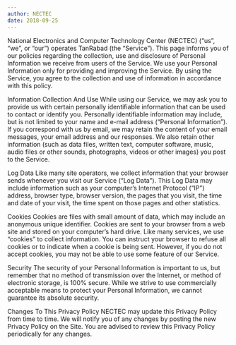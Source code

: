 ```yaml
---
author: NECTEC
date: 2018-09-25
---
```


National Electronics and Computer Technology Center (NECTEC) (“us”, “we”, or “our”) operates TanRabad (the “Service”). This page informs you of our policies regarding the collection, use and disclosure of Personal Information we receive from users of the Service.
We use your Personal Information only for providing and improving the Service. By using the Service, you agree to the collection and use of information in accordance with this policy.

Information Collection And Use
While using our Service, we may ask you to provide us with certain personally identifiable information that can be used to contact or identify you. Personally identifiable information may include, but is not limited to your name and e-mail address (“Personal Information”). If you correspond with us by email, we may retain the content of your email messages, your email address and our responses. We also retain other information (such as data files, written text, computer software, music, audio files or other sounds, photographs, videos or other images) you post to the Service.

Log Data
Like many site operators, we collect information that your browser sends whenever you visit our Service (“Log Data”). This Log Data may include information such as your computer’s Internet Protocol (“IP”) address, browser type, browser version, the pages that you visit, the time and date of your visit, the time spent on those pages and other statistics.

Cookies
Cookies are files with small amount of data, which may include an anonymous unique identifier. Cookies are sent to your browser from a web site and stored on your computer’s hard drive. Like many services, we use “cookies” to collect information. You can instruct your browser to refuse all cookies or to indicate when a cookie is being sent. However, if you do not accept cookies, you may not be able to use some feature of our Service.

Security
The security of your Personal Information is important to us, but remember that no method of transmission over the Internet, or method of electronic storage, is 100% secure. While we strive to use commercially acceptable means to protect your Personal Information, we cannot guarantee its absolute security.

Changes To This Privacy Policy
NECTEC may update this Privacy Policy from time to time. We will notify you of any changes by posting the new Privacy Policy on the Site. You are advised to review this Privacy Policy periodically for any changes.
